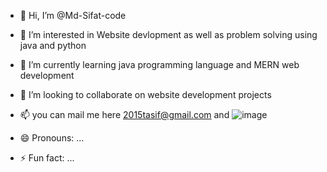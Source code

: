 - 👋 Hi, I’m @Md-Sifat-code
- 👀 I’m interested in Website devlopment as well as problem solving using java and python
- 🌱 I’m currently learning java programming language and MERN web development
- 💞️ I’m looking to collaborate on website development projects
- 📫 you can mail me here 2015tasif@gmail.com and ![image](https://github.com/user-attachments/assets/57f9f91d-36d4-4a10-8782-48c766c0287d)


- 😄 Pronouns: ...
- ⚡ Fun fact: ...

<!---
Md-Sifat-code/Md-Sifat-code is a ✨ special ✨ repository because its `README.md` (this file) appears on your GitHub profile.
You can click the Preview link to take a look at your changes.
--->
